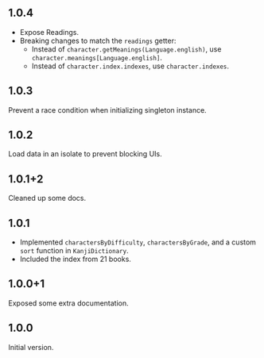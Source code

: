 ## 1.0.4

- Expose Readings.
- Breaking changes to match the `readings` getter:
  - Instead of `character.getMeanings(Language.english)`, use `character.meanings[Language.english]`.
  - Instead of `character.index.indexes`, use `character.indexes`.

## 1.0.3

Prevent a race condition when initializing singleton instance.

## 1.0.2

Load data in an isolate to prevent blocking UIs.

## 1.0.1+2

Cleaned up some docs.

## 1.0.1

- Implemented `charactersByDifficulty`, `charactersByGrade`, and a custom `sort` function in `KanjiDictionary`.
- Included the index from 21 books.

## 1.0.0+1

Exposed some extra documentation.

## 1.0.0

Initial version.
